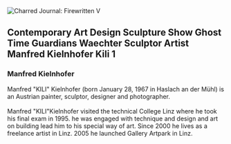 <div class="artwork-of-the-day">
  <div class="container">
    <div class="img-wrapper">
      <img
        src="https://uploads5.wikiart.org/00105/images/manfred-kielnhofer/contemporary-art-design-sculpture-show-ghost-time-guardians-waechter-sculptor-artist-manfred.jpg"
        alt="Charred Journal: Firewritten V" />
    </div>
    <div class="artwork-detail">
      <div class="artwork-origin"> 
        <h2 class="artwork-name">Contemporary Art Design Sculpture Show Ghost Time Guardians Waechter Sculptor Artist Manfred Kielnhofer Kili 1</h2>
        <h3 class="artist">
          Manfred Kielnhofer
        </h3>
      </div>
      <p class="description">
        <span class="artwork-description-text ng-binding" ng-bind-html="viewModel.ArtworkOfTheDay.Description | unsafe">Manfred "KILI" Kielnhofer (born January 28, 1967 in Haslach an der Mühl) is an Austrian painter, sculptor, designer and photographer.<br><br>Manfred "KILI"Kielnhofer visited the technical College Linz where he took his final exam in 1995. he was engaged with technique and design and art on building lead him to his special way of art. Since 2000 he lives as a freelance artist in Linz. 2005 he launched Gallery Artpark in Linz.</span>
                        <div class="text-shadow-container" ng-show="showShadow" style=""></div>
      </p>
    </div>
  </div>

</div>
